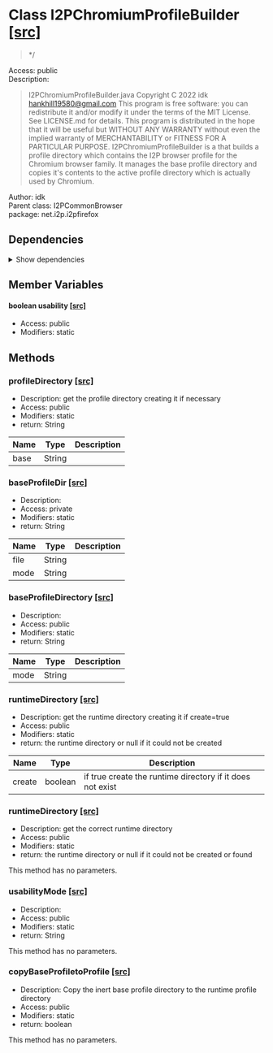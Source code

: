 # Class I2PChromiumProfileBuilder [[src]](src/java/net/i2p/i2pfirefox/I2PChromiumProfileBuilder.java)  

 > */  

Access: public  
Description:  
 > I2PChromiumProfileBuilder.java Copyright C 2022 idk <hankhill19580@gmail.com> This program is free software: you can redistribute it and/or modify it under the terms of the MIT License. See LICENSE.md for details. This program is distributed in the hope that it will be useful but WITHOUT ANY WARRANTY without even the implied warranty of MERCHANTABILITY or FITNESS FOR A PARTICULAR PURPOSE. I2PChromiumProfileBuilder is a that builds a profile directory which contains the I2P browser profile for the Chromium browser family. It manages the base profile directory and copies it's contents to the active profile directory which is actually used by Chromium.  

Author: idk   
Parent class: I2PCommonBrowser  
package: net.i2p.i2pfirefox  

## Dependencies

<details>  
  <summary>  
    Show dependencies  
  </summary>  
  <ul>  
<li>java.io.File</li>
  </ul>  
</details>  

## Member Variables

#### boolean usability [[src]](src/java/net/i2p/i2pfirefox/I2PChromiumProfileBuilder.java#L)

 >   

+ Access: public  
+ Modifiers: static 

## Methods

### profileDirectory [[src]](src/java/net/i2p/i2pfirefox/I2PChromiumProfileBuilder.java#L31)

+ Description: get the profile directory creating it if necessary   
+ Access: public  
+ Modifiers: static 
+ return: String  

| Name | Type | Description |  
| ----- | ----- | ----- |  
| base | String |  |  


### baseProfileDir [[src]](src/java/net/i2p/i2pfirefox/I2PChromiumProfileBuilder.java#L35)

+ Description:   
+ Access: private  
+ Modifiers: static 
+ return: String  

| Name | Type | Description |  
| ----- | ----- | ----- |  
| file | String |  |  
| mode | String |  |  


### baseProfileDirectory [[src]](src/java/net/i2p/i2pfirefox/I2PChromiumProfileBuilder.java#L59)

+ Description:   
+ Access: public  
+ Modifiers: static 
+ return: String  

| Name | Type | Description |  
| ----- | ----- | ----- |  
| mode | String |  |  


### runtimeDirectory [[src]](src/java/net/i2p/i2pfirefox/I2PChromiumProfileBuilder.java#L83)

+ Description: get the runtime directory creating it if create=true   
+ Access: public  
+ Modifiers: static 
+ return: the runtime directory or null if it could not be created   

| Name | Type | Description |  
| ----- | ----- | ----- |  
| create | boolean | if true create the runtime directory if it does not exist  |  


### runtimeDirectory [[src]](src/java/net/i2p/i2pfirefox/I2PChromiumProfileBuilder.java#L94)

+ Description: get the correct runtime directory   
+ Access: public  
+ Modifiers: static 
+ return: the runtime directory or null if it could not be created or found   

This method has no parameters.  


### usabilityMode [[src]](src/java/net/i2p/i2pfirefox/I2PChromiumProfileBuilder.java#L109)

+ Description:   
+ Access: public  
+ Modifiers: static 
+ return: String  

This method has no parameters.  


### copyBaseProfiletoProfile [[src]](src/java/net/i2p/i2pfirefox/I2PChromiumProfileBuilder.java#L120)

+ Description: Copy the inert base profile directory to the runtime profile directory   
+ Access: public  
+ Modifiers: static 
+ return: boolean  

This method has no parameters.  


